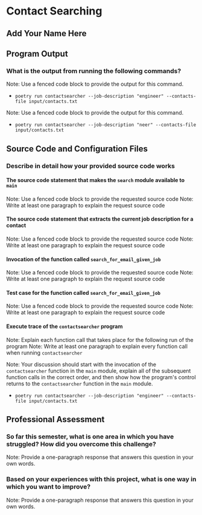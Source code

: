 # Contact Searching

## Add Your Name Here

## Program Output

### What is the output from running the following commands?

Note: Use a fenced code block to provide the output for this command.

- `poetry run contactsearcher --job-description "engineer" --contacts-file input/contacts.txt`

Note: Use a fenced code block to provide the output for this command.

- `poetry run contactsearcher --job-description "neer" --contacts-file input/contacts.txt`

## Source Code and Configuration Files

### Describe in detail how your provided source code works

#### The source code statement that makes the `search` module available to `main`

Note: Use a fenced code block to provide the requested source code
Note: Write at least one paragraph to explain the request source code

#### The source code statement that extracts the current job description for a contact

Note: Use a fenced code block to provide the requested source code
Note: Write at least one paragraph to explain the request source code

#### Invocation of the function called `search_for_email_given_job`

Note: Use a fenced code block to provide the requested source code
Note: Write at least one paragraph to explain the request source code

#### Test case for the function called `search_for_email_given_job`

Note: Use a fenced code block to provide the requested source code
Note: Write at least one paragraph to explain the request source code

#### Execute trace of the `contactsearcher` program

Note: Explain each function call that takes place for the following run of the program
Note: Write at least one paragraph to explain every function call when running `contactsearcher`

Note: Your discussion should start with the invocation of the `contactsearcher`
function in the `main` module, explain all of the subsequent function calls in
the correct order, and then show how the program's control returns to the
`contactsearcher` function in the `main` module.

- `poetry run contactsearcher --job-description "engineer" --contacts-file input/contacts.txt`

## Professional Assessment

### So far this semester, what is one area in which you have struggled? How did you overcome this challenge?

Note: Provide a one-paragraph response that answers this question in your own words.

### Based on your experiences with this project, what is one way in which you want to improve?

Note: Provide a one-paragraph response that answers this question in your own words.
